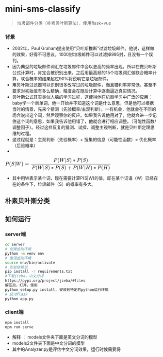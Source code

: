 # mini-sms-classify
>垃圾邮件分类（朴素贝叶斯算法），使用flask+vue

### 背景
* 2002年，Paul Graham提出使用"贝叶斯推断"过滤垃圾邮件。他说，这样做的效果，好得不可思议。1000封垃圾邮件可以过滤掉995封，且没有一个误判。
* 因为典型的垃圾邮件词汇在垃圾邮件中会以更高的频率出现，所以在做贝叶斯公式计算时，肯定会被识别出来。之后用最高频的15个垃圾词汇做联合概率计算，联合概率的结果超过90%将说明它是垃圾邮件。
* 用贝叶斯过滤器可以识别很多改写过的垃圾邮件，而且错判率非常低。甚至不要求对初始值有多么精确，精度会在随后计算中逐渐逼近真实情况。
* 贝叶斯公式其实类似人脑的学习过程，这使得他在机器学习中广泛的应用：baby学一个新单词，他一开始并不知道这个词是什么意思，但是他可以根据当时的情景，先来个猜测（先验概率/主观判断）。一有机会，他就会在不同的场合说出这个词，然后观察你的反应。如果我告诉他用对了，他就会进一步记住这个词的意思，如果我告诉他用错了，他就会进行相应调整。（可能性函数/调整因子）。经过这样反复的猜测、试探、调整主观判断，就是贝叶斯定理思维的过程。
* 这过程就是：主观判断（先验概率）+ 搜集的信息（可能性函数）= 优化概率（后验概率）
*
 <svg xmlns="http://www.w3.org/2000/svg" width="45.744ex" height="5.475ex" viewBox="0 -1460 20218.9 2420" xmlns:xlink="http://www.w3.org/1999/xlink" aria-hidden="true" style=""><defs><path id="MJX-174-TEX-I-1D443" d="M287 628Q287 635 230 637Q206 637 199 638T192 648Q192 649 194 659Q200 679 203 681T397 683Q587 682 600 680Q664 669 707 631T751 530Q751 453 685 389Q616 321 507 303Q500 302 402 301H307L277 182Q247 66 247 59Q247 55 248 54T255 50T272 48T305 46H336Q342 37 342 35Q342 19 335 5Q330 0 319 0Q316 0 282 1T182 2Q120 2 87 2T51 1Q33 1 33 11Q33 13 36 25Q40 41 44 43T67 46Q94 46 127 49Q141 52 146 61Q149 65 218 339T287 628ZM645 554Q645 567 643 575T634 597T609 619T560 635Q553 636 480 637Q463 637 445 637T416 636T404 636Q391 635 386 627Q384 621 367 550T332 412T314 344Q314 342 395 342H407H430Q542 342 590 392Q617 419 631 471T645 554Z"></path><path id="MJX-174-TEX-N-28" d="M94 250Q94 319 104 381T127 488T164 576T202 643T244 695T277 729T302 750H315H319Q333 750 333 741Q333 738 316 720T275 667T226 581T184 443T167 250T184 58T225 -81T274 -167T316 -220T333 -241Q333 -250 318 -250H315H302L274 -226Q180 -141 137 -14T94 250Z"></path><path id="MJX-174-TEX-I-1D446" d="M308 24Q367 24 416 76T466 197Q466 260 414 284Q308 311 278 321T236 341Q176 383 176 462Q176 523 208 573T273 648Q302 673 343 688T407 704H418H425Q521 704 564 640Q565 640 577 653T603 682T623 704Q624 704 627 704T632 705Q645 705 645 698T617 577T585 459T569 456Q549 456 549 465Q549 471 550 475Q550 478 551 494T553 520Q553 554 544 579T526 616T501 641Q465 662 419 662Q362 662 313 616T263 510Q263 480 278 458T319 427Q323 425 389 408T456 390Q490 379 522 342T554 242Q554 216 546 186Q541 164 528 137T492 78T426 18T332 -20Q320 -22 298 -22Q199 -22 144 33L134 44L106 13Q83 -14 78 -18T65 -22Q52 -22 52 -14Q52 -11 110 221Q112 227 130 227H143Q149 221 149 216Q149 214 148 207T144 186T142 153Q144 114 160 87T203 47T255 29T308 24Z"></path><path id="MJX-174-TEX-N-7C" d="M139 -249H137Q125 -249 119 -235V251L120 737Q130 750 139 750Q152 750 159 735V-235Q151 -249 141 -249H139Z"></path><path id="MJX-174-TEX-I-1D44A" d="M436 683Q450 683 486 682T553 680Q604 680 638 681T677 682Q695 682 695 674Q695 670 692 659Q687 641 683 639T661 637Q636 636 621 632T600 624T597 615Q597 603 613 377T629 138L631 141Q633 144 637 151T649 170T666 200T690 241T720 295T759 362Q863 546 877 572T892 604Q892 619 873 628T831 637Q817 637 817 647Q817 650 819 660Q823 676 825 679T839 682Q842 682 856 682T895 682T949 681Q1015 681 1034 683Q1048 683 1048 672Q1048 666 1045 655T1038 640T1028 637Q1006 637 988 631T958 617T939 600T927 584L923 578L754 282Q586 -14 585 -15Q579 -22 561 -22Q546 -22 542 -17Q539 -14 523 229T506 480L494 462Q472 425 366 239Q222 -13 220 -15T215 -19Q210 -22 197 -22Q178 -22 176 -15Q176 -12 154 304T131 622Q129 631 121 633T82 637H58Q51 644 51 648Q52 671 64 683H76Q118 680 176 680Q301 680 313 683H323Q329 677 329 674T327 656Q322 641 318 637H297Q236 634 232 620Q262 160 266 136L501 550L499 587Q496 629 489 632Q483 636 447 637Q428 637 422 639T416 648Q416 650 418 660Q419 664 420 669T421 676T424 680T428 682T436 683Z"></path><path id="MJX-174-TEX-N-29" d="M60 749L64 750Q69 750 74 750H86L114 726Q208 641 251 514T294 250Q294 182 284 119T261 12T224 -76T186 -143T145 -194T113 -227T90 -246Q87 -249 86 -250H74Q66 -250 63 -250T58 -247T55 -238Q56 -237 66 -225Q221 -64 221 250T66 725Q56 737 55 738Q55 746 60 749Z"></path><path id="MJX-174-TEX-N-3D" d="M56 347Q56 360 70 367H707Q722 359 722 347Q722 336 708 328L390 327H72Q56 332 56 347ZM56 153Q56 168 72 173H708Q722 163 722 153Q722 140 707 133H70Q56 140 56 153Z"></path><path id="MJX-174-TEX-N-2217" d="M229 286Q216 420 216 436Q216 454 240 464Q241 464 245 464T251 465Q263 464 273 456T283 436Q283 419 277 356T270 286L328 328Q384 369 389 372T399 375Q412 375 423 365T435 338Q435 325 425 315Q420 312 357 282T289 250L355 219L425 184Q434 175 434 161Q434 146 425 136T401 125Q393 125 383 131T328 171L270 213Q283 79 283 63Q283 53 276 44T250 35Q231 35 224 44T216 63Q216 80 222 143T229 213L171 171Q115 130 110 127Q106 124 100 124Q87 124 76 134T64 161Q64 166 64 169T67 175T72 181T81 188T94 195T113 204T138 215T170 230T210 250L74 315Q65 324 65 338Q65 353 74 363T98 374Q106 374 116 368T171 328L229 286Z"></path><path id="MJX-174-TEX-N-2B" d="M56 237T56 250T70 270H369V420L370 570Q380 583 389 583Q402 583 409 568V270H707Q722 262 722 250T707 230H409V-68Q401 -82 391 -82H389H387Q375 -82 369 -68V230H70Q56 237 56 250Z"></path><path id="MJX-174-TEX-I-1D43B" d="M228 637Q194 637 192 641Q191 643 191 649Q191 673 202 682Q204 683 219 683Q260 681 355 681Q389 681 418 681T463 682T483 682Q499 682 499 672Q499 670 497 658Q492 641 487 638H485Q483 638 480 638T473 638T464 637T455 637Q416 636 405 634T387 623Q384 619 355 500Q348 474 340 442T328 395L324 380Q324 378 469 378H614L615 381Q615 384 646 504Q674 619 674 627T617 637Q594 637 587 639T580 648Q580 650 582 660Q586 677 588 679T604 682Q609 682 646 681T740 680Q802 680 835 681T871 682Q888 682 888 672Q888 645 876 638H874Q872 638 869 638T862 638T853 637T844 637Q805 636 794 634T776 623Q773 618 704 340T634 58Q634 51 638 51Q646 48 692 46H723Q729 38 729 37T726 19Q722 6 716 0H701Q664 2 567 2Q533 2 504 2T458 2T437 1Q420 1 420 10Q420 15 423 24Q428 43 433 45Q437 46 448 46H454Q481 46 514 49Q520 50 522 50T528 55T534 64T540 82T547 110T558 153Q565 181 569 198Q602 330 602 331T457 332H312L279 197Q245 63 245 58Q245 51 253 49T303 46H334Q340 38 340 37T337 19Q333 6 327 0H312Q275 2 178 2Q144 2 115 2T69 2T48 1Q31 1 31 10Q31 12 34 24Q39 43 44 45Q48 46 59 46H65Q92 46 125 49Q139 52 144 61Q147 65 216 339T285 628Q285 635 228 637Z"></path></defs><g stroke="currentColor" fill="currentColor" stroke-width="0" transform="matrix(1 0 0 -1 0 0)"><g data-mml-node="math"><g data-mml-node="mi"><use xlink:href="#MJX-174-TEX-I-1D443"></use></g><g data-mml-node="mo" transform="translate(751, 0)"><use xlink:href="#MJX-174-TEX-N-28"></use></g><g data-mml-node="mi" transform="translate(1140, 0)"><use xlink:href="#MJX-174-TEX-I-1D446"></use></g><g data-mml-node="TeXAtom" data-mjx-texclass="ORD" transform="translate(1785, 0)"><g data-mml-node="mo"><use xlink:href="#MJX-174-TEX-N-7C"></use></g></g><g data-mml-node="mi" transform="translate(2063, 0)"><use xlink:href="#MJX-174-TEX-I-1D44A"></use></g><g data-mml-node="mo" transform="translate(3111, 0)"><use xlink:href="#MJX-174-TEX-N-29"></use></g><g data-mml-node="mo" transform="translate(3777.8, 0)"><use xlink:href="#MJX-174-TEX-N-3D"></use></g><g data-mml-node="mfrac" transform="translate(4833.6, 0)"><g data-mml-node="mrow" transform="translate(4383.4, 710)"><g data-mml-node="mi"><use xlink:href="#MJX-174-TEX-I-1D443"></use></g><g data-mml-node="mo" transform="translate(751, 0)"><use xlink:href="#MJX-174-TEX-N-28"></use></g><g data-mml-node="mi" transform="translate(1140, 0)"><use xlink:href="#MJX-174-TEX-I-1D44A"></use></g><g data-mml-node="TeXAtom" data-mjx-texclass="ORD" transform="translate(2188, 0)"><g data-mml-node="mo"><use xlink:href="#MJX-174-TEX-N-7C"></use></g></g><g data-mml-node="mi" transform="translate(2466, 0)"><use xlink:href="#MJX-174-TEX-I-1D446"></use></g><g data-mml-node="mo" transform="translate(3111, 0)"><use xlink:href="#MJX-174-TEX-N-29"></use></g><g data-mml-node="mo" transform="translate(3722.2, 0)"><use xlink:href="#MJX-174-TEX-N-2217"></use></g><g data-mml-node="mi" transform="translate(4444.4, 0)"><use xlink:href="#MJX-174-TEX-I-1D443"></use></g><g data-mml-node="mo" transform="translate(5195.4, 0)"><use xlink:href="#MJX-174-TEX-N-28"></use></g><g data-mml-node="mi" transform="translate(5584.4, 0)"><use xlink:href="#MJX-174-TEX-I-1D446"></use></g><g data-mml-node="mo" transform="translate(6229.4, 0)"><use xlink:href="#MJX-174-TEX-N-29"></use></g></g><g data-mml-node="mrow" transform="translate(220, -710)"><g data-mml-node="mi"><use xlink:href="#MJX-174-TEX-I-1D443"></use></g><g data-mml-node="mo" transform="translate(751, 0)"><use xlink:href="#MJX-174-TEX-N-28"></use></g><g data-mml-node="mi" transform="translate(1140, 0)"><use xlink:href="#MJX-174-TEX-I-1D44A"></use></g><g data-mml-node="TeXAtom" data-mjx-texclass="ORD" transform="translate(2188, 0)"><g data-mml-node="mo"><use xlink:href="#MJX-174-TEX-N-7C"></use></g></g><g data-mml-node="mi" transform="translate(2466, 0)"><use xlink:href="#MJX-174-TEX-I-1D446"></use></g><g data-mml-node="mo" transform="translate(3111, 0)"><use xlink:href="#MJX-174-TEX-N-29"></use></g><g data-mml-node="mo" transform="translate(3722.2, 0)"><use xlink:href="#MJX-174-TEX-N-2217"></use></g><g data-mml-node="mi" transform="translate(4444.4, 0)"><use xlink:href="#MJX-174-TEX-I-1D443"></use></g><g data-mml-node="mo" transform="translate(5195.4, 0)"><use xlink:href="#MJX-174-TEX-N-28"></use></g><g data-mml-node="mi" transform="translate(5584.4, 0)"><use xlink:href="#MJX-174-TEX-I-1D446"></use></g><g data-mml-node="mo" transform="translate(6229.4, 0)"><use xlink:href="#MJX-174-TEX-N-29"></use></g><g data-mml-node="mo" transform="translate(6840.7, 0)"><use xlink:href="#MJX-174-TEX-N-2B"></use></g><g data-mml-node="mi" transform="translate(7840.9, 0)"><use xlink:href="#MJX-174-TEX-I-1D443"></use></g><g data-mml-node="mo" transform="translate(8591.9, 0)"><use xlink:href="#MJX-174-TEX-N-28"></use></g><g data-mml-node="mi" transform="translate(8980.9, 0)"><use xlink:href="#MJX-174-TEX-I-1D44A"></use></g><g data-mml-node="TeXAtom" data-mjx-texclass="ORD" transform="translate(10028.9, 0)"><g data-mml-node="mo"><use xlink:href="#MJX-174-TEX-N-7C"></use></g></g><g data-mml-node="mi" transform="translate(10306.9, 0)"><use xlink:href="#MJX-174-TEX-I-1D43B"></use></g><g data-mml-node="mo" transform="translate(11194.9, 0)"><use xlink:href="#MJX-174-TEX-N-29"></use></g><g data-mml-node="mo" transform="translate(11806.1, 0)"><use xlink:href="#MJX-174-TEX-N-2217"></use></g><g data-mml-node="mi" transform="translate(12528.3, 0)"><use xlink:href="#MJX-174-TEX-I-1D443"></use></g><g data-mml-node="mo" transform="translate(13279.3, 0)"><use xlink:href="#MJX-174-TEX-N-28"></use></g><g data-mml-node="mi" transform="translate(13668.3, 0)"><use xlink:href="#MJX-174-TEX-I-1D43B"></use></g><g data-mml-node="mo" transform="translate(14556.3, 0)"><use xlink:href="#MJX-174-TEX-N-29"></use></g></g><rect width="15145.3" height="60" x="120" y="220"></rect></g></g></g></svg>
* 其中用W表示某个词，现在需要计算P(S|W)的值，即在某个词语（W）已经存在的条件下，垃圾邮件（S）的概率有多大。
## 朴素贝叶斯分类
## 如何运行
### server端
```bash
cd server
# 创建虚拟环境
python -m venv env
# 激活虚拟环境
source env/bin/activate
# 安装依赖包
pip install -r requirements.txt
#下载jieba，中文分词
https://pypi.org/project/jieba/#files
解压后，打开，使用
python setup.py install, 安装到特定的python运行环境
# 启动flask
python app.py

```
### client端
```bash
npm install
npm run serve
```
* 解释 ： models文件夹下面是英文分词的模型
* models2文件夹下面是中文分词的模型
* 其中的Analyzer.py是评估中文分词效果，运行时候需要将